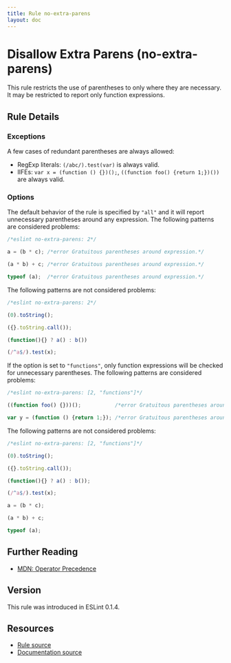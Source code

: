 ```yaml
---
title: Rule no-extra-parens
layout: doc
---
```

<!-- Note: No pull requests accepted for this file. See README.md in the root directory for details. -->
# Disallow Extra Parens (no-extra-parens)

This rule restricts the use of parentheses to only where they are necessary. It may be restricted to report only function expressions.

## Rule Details

### Exceptions

A few cases of redundant parentheses are always allowed:

* RegExp literals: `(/abc/).test(var)` is always valid.
* IIFEs: `var x = (function () {})();`, `((function foo() {return 1;})())` are always valid.

### Options

The default behavior of the rule is specified by `"all"` and it will report unnecessary parentheses around any expression. The following patterns are considered problems:

```js
/*eslint no-extra-parens: 2*/

a = (b * c); /*error Gratuitous parentheses around expression.*/

(a * b) + c; /*error Gratuitous parentheses around expression.*/

typeof (a);  /*error Gratuitous parentheses around expression.*/
```

The following patterns are not considered problems:

```js
/*eslint no-extra-parens: 2*/

(0).toString();

({}.toString.call());

(function(){} ? a() : b())

(/^a$/).test(x);
```

If the option is set to `"functions"`, only function expressions will be checked for unnecessary parentheses. The following patterns are considered problems:

```js
/*eslint no-extra-parens: [2, "functions"]*/

((function foo() {}))();           /*error Gratuitous parentheses around expression.*/

var y = (function () {return 1;}); /*error Gratuitous parentheses around expression.*/
```

The following patterns are not considered problems:

```js
/*eslint no-extra-parens: [2, "functions"]*/

(0).toString();

({}.toString.call());

(function(){} ? a() : b());

(/^a$/).test(x);

a = (b * c);

(a * b) + c;

typeof (a);
```


## Further Reading

* [MDN: Operator Precedence](https://developer.mozilla.org/en-US/docs/Web/JavaScript/Reference/Operators/Operator_Precedence)

## Version

This rule was introduced in ESLint 0.1.4.

## Resources

* [Rule source](https://github.com/eslint/eslint/tree/master/lib/rules/no-extra-parens.js)
* [Documentation source](https://github.com/eslint/eslint/tree/master/docs/rules/no-extra-parens.md)

